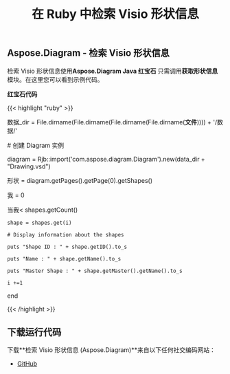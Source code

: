 ﻿---
title: 在 Ruby 中检索 Visio 形状信息
type: docs
weight: 70
url: /zh/java/retrieve-visio-shape-information-in-ruby/
---
## **Aspose.Diagram - 检索 Visio 形状信息**
检索 Visio 形状信息使用**Aspose.Diagram Java 红宝石** 只需调用**获取形状信息**模块。在这里您可以看到示例代码。

**红宝石代码**

{{< highlight "ruby" >}}

数据_dir = File.dirname(File.dirname(File.dirname(File.dirname(__文件__)))) + '/数据/'

\# 创建 Diagram 实例

diagram = Rjb::import('com.aspose.diagram.Diagram').new(data_dir + "Drawing.vsd")

形状 = diagram.getPages().getPage(0).getShapes()

我 = 0

当我< shapes.getCount()

    shape = shapes.get(i)

    # Display information about the shapes

    puts "Shape ID : " + shape.getID().to_s

    puts "Name : " + shape.getName().to_s

    puts "Master Shape : " + shape.getMaster().getName().to_s

    i +=1

end

{{< /highlight >}}
## **下载运行代码**
下载**检索 Visio 形状信息 (Aspose.Diagram)**来自以下任何社交编码网站：

- [GitHub](https://github.com/asposediagram/Aspose.Diagram-for-Java/blob/master/Plugins/Aspose_Diagram_Java_for_Ruby/lib/asposediagramjava/Shapes/getshapeinfo.rb)
